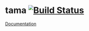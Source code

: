 # tama  [![Build Status](https://travis-ci.org/justmao945/tama.svg?branch=master)](https://travis-ci.org/justmao945/tama)

[Documentation](http://godoc.org/github.com/justmao945/tama)
